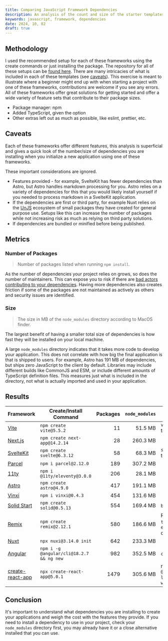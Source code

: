 ```yaml
---
title: Comparing JavaScript Framework Dependencies
description: An analysis of the count and size of the starter templates of different JavaScript frameworks.
keywords: javascript, framework, dependencies
date: 2024, 10, 02
draft: true
---
```


## Methodology

I used the recommended setup for each of these frameworks using the create commands or just installing the package. The repository for all of these setups can be [found here](https://github.com/rossrobino/dependency-comparison). There are many intricacies of what is included in each of these templates (see [caveats](#caveats)). This exercise is meant to illustrate where a beginner might end up with when starting a project with one of these frameworks, contributions are welcome if you see any errors. All of these frameworks offer great solutions for getting started and offer a wide variety of feature sets that contribute to their package sizes.

- Package manager: npm
- Added TypeScript, given the option
- Other extras left out as much as possible, like eslint, prettier, etc.

## Caveats

Each of these frameworks offer different features, this analysis is superficial and gives a quick look of the number/size of dependencies you are installing when you initialize a new application using one of these frameworks.

These important considerations are ignored.

- Features provided - for example, SvelteKit has fewer dependencies than Astro, but Astro handles markdown processing for you. Astro relies on a variety of dependencies for this that you would likely install yourself if you needed to process markdown in a SvelteKit application.
- If the dependencies are first or third party, for example Nuxt relies on the [UnJS](https://unjs.io/) ecosystem of small packages they have created for general purpose use. Setups like this can increase the number of packages while not increasing risk as much as relying on third party solutions.
- If dependencies are bundled or minified before being published.

## Metrics

### Number of Packages

> Number of packages listed when running `npm install`.

As the number of dependencies your project relies on grows, so does the number of maintainers. This can expose you to risk if there are [bad actors contributing to your dependencies](https://github.com/bluwy/ihimnm). Having more dependencies also creates friction if some of the packages are not maintained as actively as others and security issues are identified.

### Size

> The size in MB of the `node_modules` directory according to MacOS finder.

The largest benefit of having a smaller total size of dependencies is how fast they will be installed on your local machine.

A large `node_modules` directory indicates that it takes more code to develop your application. This does not correlate with how big the final application is that is shipped to users. For example, Astro has 191 MB of dependencies, but ships zero JavaScript to the client by default. Libraries may include different builds like CommonJS and ESM, or include different amounts of TypeScript definition files. This measures just what is included in the directory, not what is actually imported and used in your application.

## Results

| Framework                                         | Create/Install Command                   | Packages | `node_modules` | Notes                                            |
| ------------------------------------------------- | ---------------------------------------- | -------: | -------------: | ------------------------------------------------ |
| [Vite](https://vite.dev/)                         | `npm create vite@5.5.2`                  |       11 |        51.5 MB | `vanilla` template                               |
| [Next.js](https://nextjs.org/)                    | `npm create next-app@14.2.14`            |       28 |       260.3 MB |                                                  |
| [SvelteKit](https://kit.svelte.dev/)              | `npm create svelte@6.3.12`               |       58 |        68.3 MB | `skeleton` template                              |
| [Parcel](https://parceljs.org/)                   | `npm i parcel@2.12.0`                    |      189 |       307.2 MB |                                                  |
| [11ty](https://www.11ty.dev/)                     | `npm i @11ty/eleventy@3.0.0`             |      206 |        28.1 MB |                                                  |
| [Astro](https://astro.build/)                     | `npm create astro@4.9.0`                 |      417 |       191.1 MB |                                                  |
| [Vinxi](https://vinxi.vercel.app/)                | `npm i vinxi@0.4.3`                      |      454 |       131.6 MB |                                                  |
| [Solid Start](https://start.solidjs.com/)         | `npm create solid@0.5.13`                |      554 |       169.4 MB | `bare` template                                  |
| [Remix](https://remix.run/)                       | `npm create remix@2.12.1`                |      580 |       186.6 MB | Removed all `tailwind` and `eslint` dependencies |
| [Nuxt](https://nuxt.com/)                         | `npx nuxi@3.14.0 init`                   |      642 |       233.3 MB |                                                  |
| [Angular](https://angular.dev/)                   | `npm i -g @angular/cli@18.2.7 && ng new` |      982 |       352.5 MB | `css` and `ssr`                                  |
| [create-react-app](https://create-react-app.dev/) | `npx create-react-app@5.0.1`             |     1479 |       305.6 MB | removed `@testing-library/*` and `web-vitals`    |

## Conclusion

It's important to understand what dependencies you are installing to create your applications and weigh the cost with the features they provide. If you need to install a dependency to use in your project, check your `node_modules` directory first, you may already have it or a close alternative installed that you can use.
